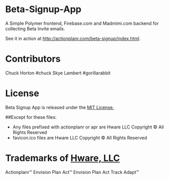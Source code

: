 Beta-Signup-App
===============

A Simple Polymer frontend, Firebase.com and Madmimi.com backend for collecting Beta Invite emails.

See it in action at http://actionplanr.com/beta-signup/index.html.

Contributors
===============
Chuck Horton #chuck
Skye Lambert #gorillarabbit

License
===============

Beta Signup App is released under the [MIT License.](http://www.opensource.org/licenses/MIT)

##Except for these files:

* Any files prefixed with actionplanr or apr are Hware LLC Copyright © All Rights Reserved
* favicon.ico files are Hware LLC Copyright © All Rights Reserved

Trademarks of [Hware, LLC](www.hware.com)
===============
Actionplanr™
Envision Plan Act™
Envision Plan Act Track Adapt™

